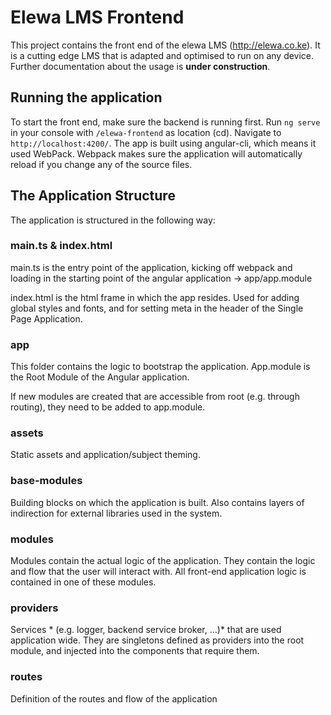 # Elewa LMS Frontend

This project contains the front end of the elewa LMS (http://elewa.co.ke). It is a cutting edge LMS that is adapted and optimised to run on any device. Further documentation about the usage is **under construction**.

## Running the application

To start the front end, make sure the backend is running first. Run `ng serve` in your console with `/elewa-frontend` as location (cd). Navigate to `http://localhost:4200/`. The app is built using angular-cli, which means it used WebPack. Webpack makes sure the application will automatically reload if you change any of the source files.

## The Application Structure
The application is structured in the following way:

### main.ts & index.html
main.ts is the entry point of the application, kicking off webpack and loading in the starting point of the angular application -> app/app.module

index.html is the html frame in which the app resides. Used for adding global styles and fonts, and for setting meta in the header of the Single Page Application.

### app
This folder contains the logic to bootstrap the application. App.module is the Root Module of the Angular application.

If new modules are created that are accessible from root (e.g. through routing), they need to be added to app.module.

### assets
Static assets and application/subject theming.

### base-modules
Building blocks on which the application is built. Also contains layers of indirection for external libraries used in the system.

### modules
Modules contain the actual logic of the application. They contain the logic and flow that the user will interact with. All front-end application logic is contained in one of these modules.

### providers
Services * (e.g. logger, backend service broker, ...)* that are used application wide. They are singletons defined as providers into the root module, and injected into the components that require them.

### routes
Definition of the routes and flow of the application
